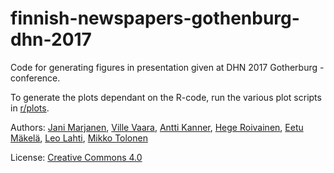# finnish-newspapers-gothenburg-dhn-2017
Code for generating figures in presentation given at DHN 2017 Gotherburg -conference.

To generate the plots dependant on the R-code, run the various plot scripts in [r/plots](https://github.com/COMHIS/finnish-newspapers-gothenburg-dhn-2017/tree/master/r/plots).

Authors: [Jani Marjanen](https://tuhat.helsinki.fi/portal/fi/person/jmarjane), [Ville Vaara](https://tuhat.helsinki.fi/portal/fi/person/vvaara), [Antti Kanner](https://tuhat.helsinki.fi/portal/fi/person/kanner), [Hege Roivainen](https://tuhat.helsinki.fi/portal/fi/person/hegroiva), [Eetu Mäkelä](http://seco.cs.aalto.fi/u/jiemakel/), [Leo Lahti](http://antagomir.github.io/), [Mikko Tolonen](https://tuhat.helsinki.fi/portal/fi/person/mstolone)

License: [Creative Commons 4.0](https://creativecommons.org/licenses/by/4.0/)
